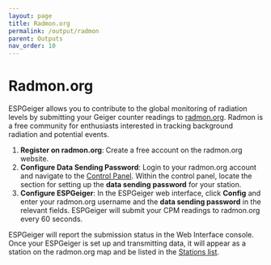 ```yaml
---
layout: page
title: Radmon.org
permalink: /output/radmon
parent: Outputs
nav_order: 10
---
```


# Radmon.org

ESPGeiger allows you to contribute to the global monitoring of radiation levels by submitting your Geiger counter readings to [radmon.org](https://radmon.org/). Radmon is a free community for enthusiasts interested in tracking background radiation and potential events.

1. __Register on radmon.org__: Create a free account on the radmon.org website.
2. __Configure Data Sending Password__: Login to your radmon.org account and navigate to the [Control Panel](https://radmon.org/index.php/control-panel). Within the control panel, locate the section for setting up the __data sending password__ for your station.
3. __Configure ESPGeiger__: In the ESPGeiger web interface, click __Config__ and enter your radmon.org username and the __data sending password__ in the relevant fields. ESPGeiger will submit your CPM readings to radmon.org every 60 seconds.

ESPGeiger will report the submission status in the Web Interface console. Once your ESPGeiger is set up and transmitting data, it will appear as a station on the radmon.org map and be listed in the [Stations list](https://radmon.org/index.php/stations).